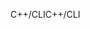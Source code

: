 <span data-ttu-id="04b90-101">C++/CLI</span><span class="sxs-lookup"><span data-stu-id="04b90-101">C++/CLI</span></span>